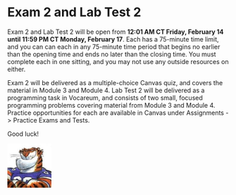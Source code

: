 # Exam 2 and Lab Test 2

Exam 2 and Lab Test 2 will be open from **12:01 AM CT Friday, February 14 until
11:59 PM CT Monday, February 17**. Each has a 75-minute time limit, and you can
can each in any 75-minute time period that begins no earlier than the opening
time and ends no later than the closing time. You must complete each in one
sitting, and you may not use any outside resources on either.

Exam 2 will be delivered as a multiple-choice Canvas quiz, and covers the
material in Module 3 and Module 4. Lab Test 2 will be delivered as a
programming task in Vocareum, and consists of two small, focused programming
problems covering material from Module 3 and Module 4. Practice opportunities
for each are available in Canvas under Assignments -> Practice Exams and Tests.

Good luck!

<img src="../../../img/rags.jpg" width="100">

